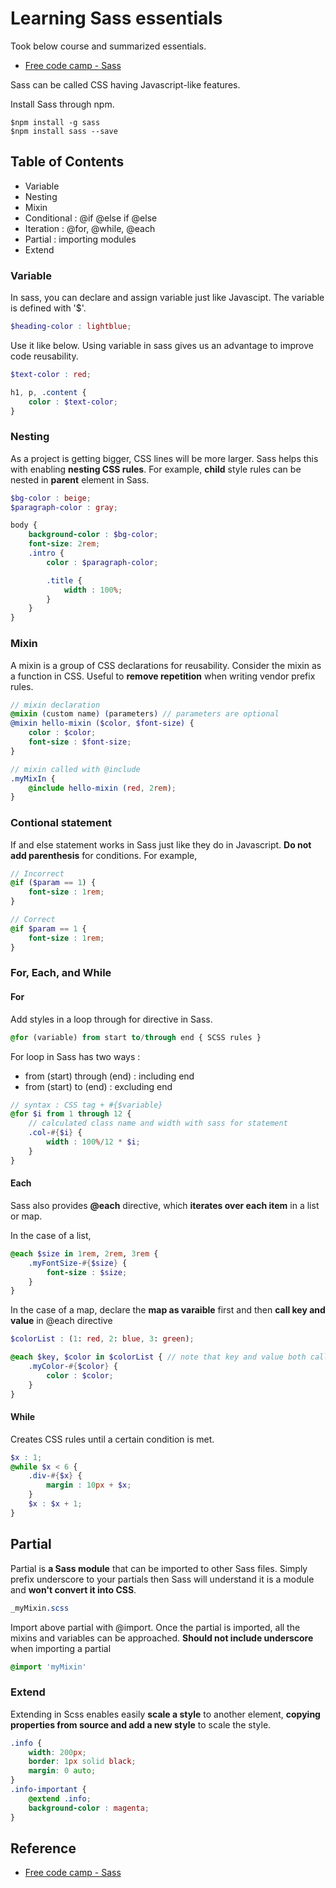 # Learning Sass essentials
Took below course and summarized essentials. 

- [Free code camp - Sass](https://www.freecodecamp.org/learn/front-end-development-libraries/#sass)

Sass can be called CSS having Javascript-like features. 

Install Sass through npm. 
```shell
$npm install -g sass 
$npm install sass --save
```

## Table of Contents 
- Variable 
- Nesting
- Mixin 
- Conditional : @if @else if @else
- Iteration : @for, @while, @each
- Partial : importing modules
- Extend

### Variable
In sass, you can declare and assign variable just like Javascipt. The variable is defined with '$'.

```scss
$heading-color : lightblue;
```

Use it like below. Using variable in sass gives us an advantage to improve code reusability.

```scss
$text-color : red;

h1, p, .content { 
    color : $text-color;
}
```

### Nesting
As a project is getting bigger, CSS lines will be more larger. Sass helps this with enabling **nesting CSS rules**. For example, **child** style rules can be nested in **parent** element in Sass. 

```Scss
$bg-color : beige;
$paragraph-color : gray; 

body {
    background-color : $bg-color;
    font-size: 2rem; 
    .intro {
        color : $paragraph-color;

        .title {
            width : 100%;
        }
    }
}
```

### Mixin
A mixin is a group of CSS declarations for reusability. Consider the mixin as a function in CSS. Useful to **remove repetition** when writing vendor prefix rules. 

```scss
// mixin declaration
@mixin (custom name) (parameters) // parameters are optional
@mixin hello-mixin ($color, $font-size) {
    color : $color;
    font-size : $font-size;
}

// mixin called with @include
.myMixIn {
    @include hello-mixin (red, 2rem); 
}
```

### Contional statement
If and else statement works in Sass just like they do in Javascript. **Do not add parenthesis** for conditions. For example, 

```scss
// Incorrect
@if ($param == 1) { 
    font-size : 1rem; 
}

// Correct
@if $param == 1 {
    font-size : 1rem;
}
```
### For, Each, and While
#### For
Add styles in a loop through for directive in Sass. 

```scss
@for (variable) from start to/through end { SCSS rules }
```

For loop in Sass has two ways : 
- from (start) through (end) : including end
- from (start) to (end) : excluding end

```scss
// syntax : CSS tag + #{$variable}
@for $i from 1 through 12 { 
    // calculated class name and width with sass for statement
    .col-#{$i} { 
        width : 100%/12 * $i; 
    }
}
```

#### Each
Sass also provides **@each** directive, which **iterates over each item** in a list or map. 

In the case of a list, 
```scss 
@each $size in 1rem, 2rem, 3rem {
    .myFontSize-#{$size} { 
        font-size : $size;
    }
}

```

In the case of a map, declare the **map as varaible** first and then **call key and value** in @each directive

```scss
$colorList : (1: red, 2: blue, 3: green); 

@each $key, $color in $colorList { // note that key and value both called
    .myColor-#{$color} {
        color : $color;
    }
} 
```

#### While
Creates CSS rules until a certain condition is met. 

```scss
$x : 1; 
@while $x < 6 {
    .div-#{$x} { 
        margin : 10px + $x;
    }
    $x : $x + 1; 
}

```

## Partial
Partial is **a Sass module** that can be imported to other Sass files. 
Simply prefix underscore to your partials then Sass will understand it is a module and **won't convert it into CSS**. 

```scss
_myMixin.scss
```

Import above partial with @import. Once the partial is imported, all the mixins and variables can be approached. **Should not include underscore** when importing a partial

```scss
@import 'myMixin'
```

### Extend
Extending in Scss enables easily **scale a style** to another element, **copying properties from source and add a new style** to scale the style.  

```scss
.info {
    width: 200px;
    border: 1px solid black;
    margin: 0 auto;
}
.info-important { 
    @extend .info;
    background-color : magenta;
}
```

## Reference
- [Free code camp - Sass](https://www.freecodecamp.org/learn/front-end-development-libraries/#sass)